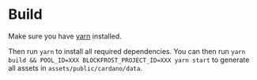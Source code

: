 # Build

Make sure you have [yarn](https://yarnpkg.com/) installed.

Then run `yarn` to install all required dependencies.
You can then run `yarn build && POOL_ID=XXX BLOCKFROST_PROJECT_ID=XXX yarn start` to generate all assets in `assets/public/cardano/data`.